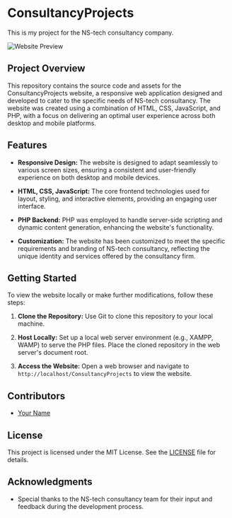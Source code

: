 # ConsultancyProjects

This is my project for the NS-tech consultancy company. 

![Website Preview](website-preview.png)

## Project Overview

This repository contains the source code and assets for the ConsultancyProjects website, a responsive web application designed and developed to cater to the specific needs of NS-tech consultancy. The website was created using a combination of HTML, CSS, JavaScript, and PHP, with a focus on delivering an optimal user experience across both desktop and mobile platforms.

## Features

- **Responsive Design:** The website is designed to adapt seamlessly to various screen sizes, ensuring a consistent and user-friendly experience on both desktop and mobile devices.

- **HTML, CSS, JavaScript:** The core frontend technologies used for layout, styling, and interactive elements, providing an engaging user interface.

- **PHP Backend:** PHP was employed to handle server-side scripting and dynamic content generation, enhancing the website's functionality.

- **Customization:** The website has been customized to meet the specific requirements and branding of NS-tech consultancy, reflecting the unique identity and services offered by the consultancy firm.

## Getting Started

To view the website locally or make further modifications, follow these steps:

1. **Clone the Repository:** Use Git to clone this repository to your local machine.

2. **Host Locally:** Set up a local web server environment (e.g., XAMPP, WAMP) to serve the PHP files. Place the cloned repository in the web server's document root.

3. **Access the Website:** Open a web browser and navigate to `http://localhost/ConsultancyProjects` to view the website.

## Contributors

- [Your Name](https://github.com/your-username)

## License

This project is licensed under the MIT License. See the [LICENSE](LICENSE) file for details.

## Acknowledgments

- Special thanks to the NS-tech consultancy team for their input and feedback during the development process.


